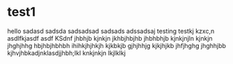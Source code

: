 # test1

hello
sadasd
sadsda
sadsadsad
sadsads
adssadsaj
testing
testkj
kzxc,n
asdlfkjasdf
asdf
KSdnf
jhbhjb
kjnkjn
jkhbjhbjhb
jhbhbhjb
kjnkjnjln
kjnkjn
jhghjhhg
hbjhbjhbhbh
ihihkjhjhkjh
kjkbkjb
gjhjhhjg
kjkjhjkb
jhfjhghg
jhghhjbb
kjhvjhbkadjnklasdjjhbh;lkl
knkjnkjn
lkjlklkj
